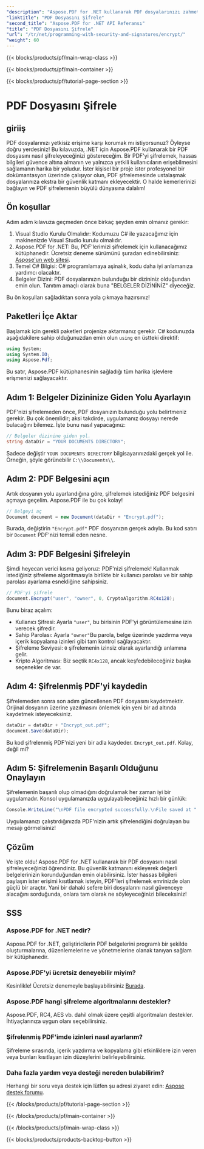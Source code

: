```yaml
---
"description": "Aspose.PDF for .NET kullanarak PDF dosyalarınızı zahmetsizce nasıl şifreleyeceğinizi öğrenin. Kolay adım adım kılavuzumuzla hassas bilgileri güvence altına alın."
"linktitle": "PDF Dosyasını Şifrele"
"second_title": "Aspose.PDF for .NET API Referansı"
"title": "PDF Dosyasını Şifrele"
"url": "/tr/net/programming-with-security-and-signatures/encrypt/"
"weight": 60
---
```


{{< blocks/products/pf/main-wrap-class >}}

{{< blocks/products/pf/main-container >}}

{{< blocks/products/pf/tutorial-page-section >}}

# PDF Dosyasını Şifrele

## giriiş

PDF dosyalarınızı yetkisiz erişime karşı korumak mı istiyorsunuz? Öyleyse doğru yerdesiniz! Bu kılavuzda, .NET için Aspose.PDF kullanarak bir PDF dosyasını nasıl şifreleyeceğinizi göstereceğim. Bir PDF'yi şifrelemek, hassas bilgileri güvence altına almanın ve yalnızca yetkili kullanıcıların erişebilmesini sağlamanın harika bir yoludur. İster kişisel bir proje ister profesyonel bir dokümantasyon üzerinde çalışıyor olun, PDF şifrelemesinde ustalaşmak dosyalarınıza ekstra bir güvenlik katmanı ekleyecektir. O halde kemerlerinizi bağlayın ve PDF şifrelemenin büyülü dünyasına dalalım!

## Ön koşullar

Adım adım kılavuza geçmeden önce birkaç şeyden emin olmanız gerekir:

1. Visual Studio Kurulu Olmalıdır: Kodumuzu C# ile yazacağımız için makinenizde Visual Studio kurulu olmalıdır.
2. Aspose.PDF for .NET: Bu, PDF'lerimizi şifrelemek için kullanacağımız kütüphanedir. Ücretsiz deneme sürümünü şuradan edinebilirsiniz: [Aspose'un web sitesi](https://releases.aspose.com/).
3. Temel C# Bilgisi: C# programlamaya aşinalık, kodu daha iyi anlamanıza yardımcı olacaktır.
4. Belgeler Dizini: PDF dosyalarınızın bulunduğu bir dizininiz olduğundan emin olun. Tanıtım amaçlı olarak buna "BELGELER DİZİNİNİZ" diyeceğiz.

Bu ön koşulları sağladıktan sonra yola çıkmaya hazırsınız!

## Paketleri İçe Aktar

Başlamak için gerekli paketleri projenize aktarmanız gerekir. C# kodunuzda aşağıdakilere sahip olduğunuzdan emin olun `using` en üstteki direktif:

```csharp
using System;
using System.IO;
using Aspose.Pdf;
```

Bu satır, Aspose.PDF kütüphanesinin sağladığı tüm harika işlevlere erişmenizi sağlayacaktır.

## Adım 1: Belgeler Dizininize Giden Yolu Ayarlayın

PDF'nizi şifrelemeden önce, PDF dosyanızın bulunduğu yolu belirtmeniz gerekir. Bu çok önemlidir; aksi takdirde, uygulamanız dosyayı nerede bulacağını bilemez. İşte bunu nasıl yapacağınız:

```csharp
// Belgeler dizinine giden yol.
string dataDir = "YOUR DOCUMENTS DIRECTORY";
```

Sadece değiştir `YOUR DOCUMENTS DIRECTORY` bilgisayarınızdaki gerçek yol ile. Örneğin, şöyle görünebilir `C:\\Documents\\`.

## Adım 2: PDF Belgesini açın

Artık dosyanın yolu ayarlandığına göre, şifrelemek istediğiniz PDF belgesini açmaya geçelim. Aspose.PDF ile bu çok kolay!

```csharp
// Belgeyi aç
Document document = new Document(dataDir + "Encrypt.pdf");
```

Burada, değiştirin `"Encrypt.pdf"` PDF dosyanızın gerçek adıyla. Bu kod satırı bir `Document` PDF'nizi temsil eden nesne.

## Adım 3: PDF Belgesini Şifreleyin

Şimdi heyecan verici kısma geliyoruz: PDF'nizi şifrelemek! Kullanmak istediğiniz şifreleme algoritmasıyla birlikte bir kullanıcı parolası ve bir sahip parolası ayarlama esnekliğine sahipsiniz.

```csharp
// PDF'yi şifrele
document.Encrypt("user", "owner", 0, CryptoAlgorithm.RC4x128);
```

Bunu biraz açalım:
- Kullanıcı Şifresi: Ayarla `"user"`, bu birisinin PDF'yi görüntülemesine izin verecek şifredir.
- Sahip Parolası: Ayarla `"owner"`Bu parola, belge üzerinde yazdırma veya içerik kopyalama izinleri gibi tam kontrol sağlayacaktır.
- Şifreleme Seviyesi: `0` şifrelemenin izinsiz olarak ayarlandığı anlamına gelir.
- Kripto Algoritması: Biz seçtik `RC4x128`, ancak keşfedebileceğiniz başka seçenekler de var.

## Adım 4: Şifrelenmiş PDF'yi kaydedin

Şifrelemeden sonra son adım güncellenen PDF dosyasını kaydetmektir. Orijinal dosyanın üzerine yazılmasını önlemek için yeni bir ad altında kaydetmek isteyeceksiniz.

```csharp
dataDir = dataDir + "Encrypt_out.pdf";
document.Save(dataDir);
```

Bu kod şifrelenmiş PDF'nizi yeni bir adla kaydeder. `Encrypt_out.pdf`. Kolay, değil mi?

## Adım 5: Şifrelemenin Başarılı Olduğunu Onaylayın

Şifrelemenin başarılı olup olmadığını doğrulamak her zaman iyi bir uygulamadır. Konsol uygulamanızda uygulayabileceğiniz hızlı bir günlük:

```csharp
Console.WriteLine("\nPDF file encrypted successfully.\nFile saved at " + dataDir);
```

Uygulamanızı çalıştırdığınızda PDF'nizin artık şifrelendiğini doğrulayan bu mesajı görmelisiniz!

## Çözüm

Ve işte oldu! Aspose.PDF for .NET kullanarak bir PDF dosyasını nasıl şifreleyeceğinizi öğrendiniz. Bu güvenlik katmanını ekleyerek değerli belgelerinizin korunduğundan emin olabilirsiniz. İster hassas bilgileri paylaşın ister erişimi kısıtlamak isteyin, PDF'leri şifrelemek emrinizde olan güçlü bir araçtır. Yani bir dahaki sefere biri dosyalarını nasıl güvenceye alacağını sorduğunda, onlara tam olarak ne söyleyeceğinizi bileceksiniz!

## SSS

### Aspose.PDF for .NET nedir?
Aspose.PDF for .NET, geliştiricilerin PDF belgelerini programlı bir şekilde oluşturmalarına, düzenlemelerine ve yönetmelerine olanak tanıyan sağlam bir kütüphanedir.

### Aspose.PDF'yi ücretsiz deneyebilir miyim?
Kesinlikle! Ücretsiz denemeyle başlayabilirsiniz [Burada](https://releases.aspose.com/).

### Aspose.PDF hangi şifreleme algoritmalarını destekler?
Aspose.PDF, RC4, AES vb. dahil olmak üzere çeşitli algoritmaları destekler. İhtiyaçlarınıza uygun olanı seçebilirsiniz.

### Şifrelenmiş PDF'imde izinleri nasıl ayarlarım?
Şifreleme sırasında, içerik yazdırma ve kopyalama gibi etkinliklere izin veren veya bunları kısıtlayan izin düzeylerini belirleyebilirsiniz.

### Daha fazla yardım veya desteği nereden bulabilirim?
Herhangi bir soru veya destek için lütfen şu adresi ziyaret edin: [Aspose destek forumu](https://forum.aspose.com/c/pdf/10).

{{< /blocks/products/pf/tutorial-page-section >}}

{{< /blocks/products/pf/main-container >}}

{{< /blocks/products/pf/main-wrap-class >}}

{{< blocks/products/products-backtop-button >}}